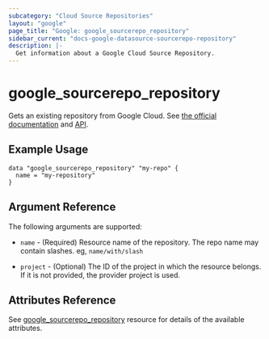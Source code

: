 ```yaml
---
subcategory: "Cloud Source Repositories"
layout: "google"
page_title: "Google: google_sourcerepo_repository"
sidebar_current: "docs-google-datasource-sourcerepo-repository"
description: |-
  Get information about a Google Cloud Source Repository.
---
```


# google\_sourcerepo\_repository

Gets an existing repository from Google Cloud.
See [the official documentation](https://cloud.google.com/source-repositories)
and
[API](https://cloud.google.com/source-repositories/docs/reference/rest/v1/projects.repos).


## Example Usage

```hcl
data "google_sourcerepo_repository" "my-repo" {
  name = "my-repository"
}
```

## Argument Reference

The following arguments are supported:

* `name` - (Required) Resource name of the repository. The repo name may contain slashes. eg, `name/with/slash`

* `project` - (Optional) The ID of the project in which the resource belongs. If it is not provided, the provider project is used.

## Attributes Reference

See [google_sourcerepo_repository](https://registry.terraform.io/providers/hashicorp/google/latest/docs/resources/sourcerepo_repository#argument-reference) resource for details of the available attributes.
